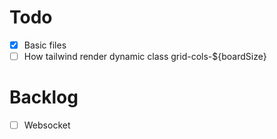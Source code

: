 # Todo

-  [x] Basic files
-  [ ] How tailwind render dynamic class grid-cols-${boardSize}

# Backlog

-  [ ] Websocket
